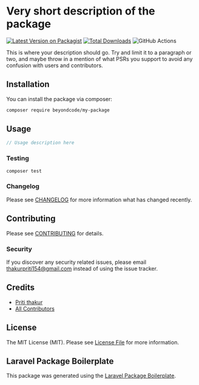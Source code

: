 # Very short description of the package

[![Latest Version on Packagist](https://img.shields.io/packagist/v/beyondcode/my-package.svg?style=flat-square)](https://packagist.org/packages/beyondcode/my-package)
[![Total Downloads](https://img.shields.io/packagist/dt/beyondcode/my-package.svg?style=flat-square)](https://packagist.org/packages/beyondcode/my-package)
![GitHub Actions](https://github.com/beyondcode/my-package/actions/workflows/main.yml/badge.svg)

This is where your description should go. Try and limit it to a paragraph or two, and maybe throw in a mention of what PSRs you support to avoid any confusion with users and contributors.

## Installation

You can install the package via composer:

```bash
composer require beyondcode/my-package
```

## Usage

```php
// Usage description here
```

### Testing

```bash
composer test
```

### Changelog

Please see [CHANGELOG](CHANGELOG.md) for more information what has changed recently.

## Contributing

Please see [CONTRIBUTING](CONTRIBUTING.md) for details.

### Security

If you discover any security related issues, please email thakurpriti154@gmail.com instead of using the issue tracker.

## Credits

-   [Priti thakur](https://github.com/beyondcode)
-   [All Contributors](../../contributors)

## License

The MIT License (MIT). Please see [License File](LICENSE.md) for more information.

## Laravel Package Boilerplate

This package was generated using the [Laravel Package Boilerplate](https://laravelpackageboilerplate.com).
